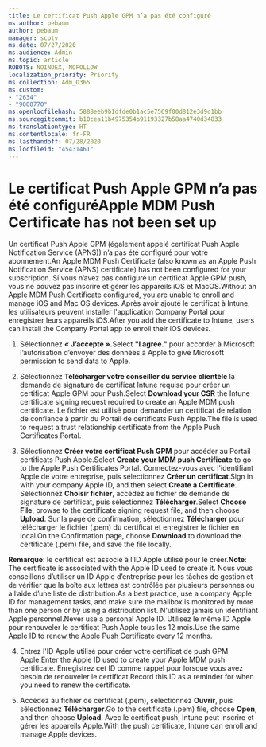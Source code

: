 ```yaml
---
title: Le certificat Push Apple GPM n’a pas été configuré
ms.author: pebaum
author: pebaum
manager: scotv
ms.date: 07/27/2020
ms.audience: Admin
ms.topic: article
ROBOTS: NOINDEX, NOFOLLOW
localization_priority: Priority
ms.collection: Adm_O365
ms.custom:
- "2634"
- "9000770"
ms.openlocfilehash: 5888eeb9b1dfde0b1ac5e7569f00d812e3d9d1bb
ms.sourcegitcommit: b10cea11b4975354b91193327b58aa4740d34833
ms.translationtype: HT
ms.contentlocale: fr-FR
ms.lasthandoff: 07/28/2020
ms.locfileid: "45431461"
---
```

# <a name="apple-mdm-push-certificate-has-not-been-set-up"></a><span data-ttu-id="0212f-102">Le certificat Push Apple GPM n’a pas été configuré</span><span class="sxs-lookup"><span data-stu-id="0212f-102">Apple MDM Push Certificate has not been set up</span></span>

<span data-ttu-id="0212f-103">Un certificat Push Apple GPM (également appelé certificat Push Apple Notification Service (APNS)) n’a pas été configuré pour votre abonnement.</span><span class="sxs-lookup"><span data-stu-id="0212f-103">An Apple MDM Push Certificate (also known as an Apple Push Notification Service (APNS) certificate) has not been configured for your subscription.</span></span> <span data-ttu-id="0212f-104">Si vous n’avez pas configuré un certificat Apple GPM push, vous ne pouvez pas inscrire et gérer les appareils iOS et MacOS.</span><span class="sxs-lookup"><span data-stu-id="0212f-104">Without an Apple MDM Push Certificate configured, you are unable to enroll and manage iOS and Mac OS devices.</span></span> <span data-ttu-id="0212f-105">Après avoir ajouté le certificat à Intune, les utilisateurs peuvent installer l'application Company Portal pour enregistrer leurs appareils iOS.</span><span class="sxs-lookup"><span data-stu-id="0212f-105">After you add the certificate to Intune, users can install the Company Portal app to enroll their iOS devices.</span></span>

1. <span data-ttu-id="0212f-106">Sélectionnez **« J’accepte ».**</span><span class="sxs-lookup"><span data-stu-id="0212f-106">Select **"I agree."**</span></span> <span data-ttu-id="0212f-107">pour accorder à Microsoft l’autorisation d’envoyer des données à Apple.</span><span class="sxs-lookup"><span data-stu-id="0212f-107">to give Microsoft permission to send data to Apple.</span></span>

2. <span data-ttu-id="0212f-108">Sélectionnez **Télécharger votre conseiller du service clientèle** la demande de signature de certificat Intune requise pour créer un certificat Apple GPM pour Push.</span><span class="sxs-lookup"><span data-stu-id="0212f-108">Select **Download your CSR** the Intune certificate signing request required to create an Apple MDM push certificate.</span></span> <span data-ttu-id="0212f-109">Le fichier est utilisé pour demander un certificat de relation de confiance à partir du Portail de certificats Push Apple.</span><span class="sxs-lookup"><span data-stu-id="0212f-109">The file is used to request a trust relationship certificate from the Apple Push Certificates Portal.</span></span>

3. <span data-ttu-id="0212f-110">Sélectionnez **Créer votre certificat Push GPM** pour accéder au Portail certificats Push Apple.</span><span class="sxs-lookup"><span data-stu-id="0212f-110">Select **Create your MDM push Certificate** to go to the Apple Push Certificates Portal.</span></span> <span data-ttu-id="0212f-111">Connectez-vous avec l'identifiant Apple de votre entreprise, puis sélectionnez **Créer un certificat**.</span><span class="sxs-lookup"><span data-stu-id="0212f-111">Sign in with your company Apple ID, and then select **Create a Certificate**.</span></span> <span data-ttu-id="0212f-112">Sélectionnez **Choisir fichier**, accédez au fichier de demande de signature de certificat, puis sélectionnez **Télécharger**.</span><span class="sxs-lookup"><span data-stu-id="0212f-112">Select **Choose File**, browse to the certificate signing request file, and then choose **Upload**.</span></span> <span data-ttu-id="0212f-113">Sur la page de confirmation, sélectionnez **Télécharger** pour télécharger le fichier (.pem) du certificat et enregistrer le fichier en local.</span><span class="sxs-lookup"><span data-stu-id="0212f-113">On the Confirmation page, choose **Download** to download the certificate (.pem) file, and save the file locally.</span></span>
 
<span data-ttu-id="0212f-114">**Remarque**: le certificat est associé à l’ID Apple utilisé pour le créer.</span><span class="sxs-lookup"><span data-stu-id="0212f-114">**Note**: The certificate is associated with the Apple ID used to create it.</span></span> <span data-ttu-id="0212f-115">Nous vous conseillons d’utiliser un ID Apple d’entreprise pour les tâches de gestion et de vérifier que la boîte aux lettres est contrôlée par plusieurs personnes ou à l’aide d’une liste de distribution.</span><span class="sxs-lookup"><span data-stu-id="0212f-115">As a best practice, use a company Apple ID for management tasks, and make sure the mailbox is monitored by more than one person or by using a distribution list.</span></span> <span data-ttu-id="0212f-116">N'utilisez jamais un identifiant Apple personnel.</span><span class="sxs-lookup"><span data-stu-id="0212f-116">Never use a personal Apple ID.</span></span> <span data-ttu-id="0212f-117">Utilisez le même ID Apple pour renouveler le certificat Push Apple tous les 12 mois.</span><span class="sxs-lookup"><span data-stu-id="0212f-117">Use the same Apple ID to renew the Apple Push Certificate every 12 months.</span></span>
 
4. <span data-ttu-id="0212f-118">Entrez l'ID Apple utilisé pour créer votre certificat de push GPM Apple.</span><span class="sxs-lookup"><span data-stu-id="0212f-118">Enter the Apple ID used to create your Apple MDM push certificate.</span></span> <span data-ttu-id="0212f-119">Enregistrez cet ID comme rappel pour lorsque vous avez besoin de renouveler le certificat.</span><span class="sxs-lookup"><span data-stu-id="0212f-119">Record this ID as a reminder for when you need to renew the certificate.</span></span>

5. <span data-ttu-id="0212f-120">Accédez au fichier de certificat (.pem), sélectionnez **Ouvrir**, puis sélectionnez **Télécharger**.</span><span class="sxs-lookup"><span data-stu-id="0212f-120">Go to the certificate (.pem) file, choose **Open**, and then choose **Upload**.</span></span> <span data-ttu-id="0212f-121">Avec le certificat push, Intune peut inscrire et gérer les appareils Apple.</span><span class="sxs-lookup"><span data-stu-id="0212f-121">With the push certificate, Intune can enroll and manage Apple devices.</span></span>